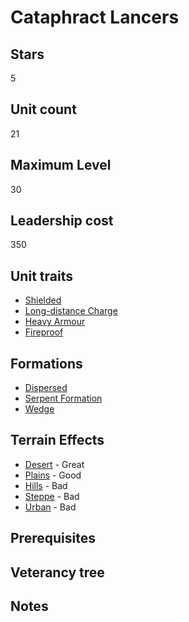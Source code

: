 # Cataphract Lancers

## Stars
5

## Unit count
21

## Maximum Level
30

## Leadership cost
350

## Unit traits
* [Shielded](../../unit-traits/shielded.md)
* [Long-distance Charge](../../unit-traits/long-distance-charge.md)
* [Heavy Armour](../../unit-traits/heavy-armour.md)
* [Fireproof](../../unit-traits/fireproof.md)

## Formations
* [Dispersed](../../formations/dispersed.md)
* [Serpent Formation](../../formations/serpent-formation.md)
* [Wedge](../../formations/wedge.md)

## Terrain Effects
* [Desert](../../terrain-effects/desert) - Great
* [Plains](../../terrain-effects/plains) - Good
* [Hills](../../terrain-effects/hills) - Bad
* [Steppe](../../terrain-effects/steppe) - Bad
* [Urban](../../terrain-effects/urban) - Bad

## Prerequisites

## Veterancy tree

## Notes
